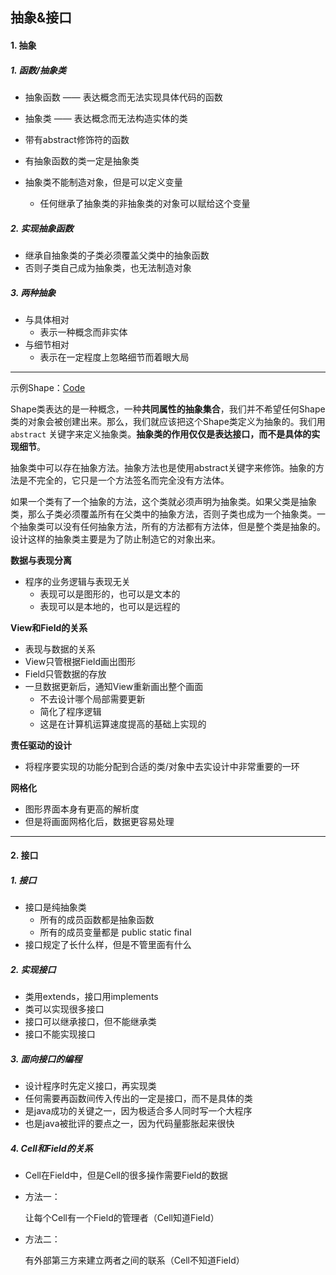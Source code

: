 ## 抽象&接口

#### 1. 抽象

##### 1. 函数/抽象类

- 抽象函数 —— 表达概念而无法实现具体代码的函数
- 抽象类 —— 表达概念而无法构造实体的类

- 带有abstract修饰符的函数
- 有抽象函数的类一定是抽象类
- 抽象类不能制造对象，但是可以定义变量
  - 任何继承了抽象类的非抽象类的对象可以赋给这个变量

##### 2. 实现抽象函数

- 继承自抽象类的子类必须覆盖父类中的抽象函数
- 否则子类自己成为抽象类，也无法制造对象

##### 3. 两种抽象

- 与具体相对
  - 表示一种概念而非实体
- 与细节相对
  - 表示在一定程度上忽略细节而着眼大局

---

示例Shape：[Code](https://gitee.com/zypdominate/keeplearning/tree/master/myLearning/learningJava/src/mooc_java/shapes)

Shape类表达的是一种概念，一种**共同属性的抽象集合**，我们并不希望任何Shape类的对象会被创建出来。那么，我们就应该把这个Shape类定义为抽象的。我们用 `abstract` 关键字来定义抽象类。**抽象类的作用仅仅是表达接口，而不是具体的实现细节**。

抽象类中可以存在抽象方法。抽象方法也是使用abstract关键字来修饰。抽象的方法是不完全的，它只是一个方法签名而完全没有方法体。

如果一个类有了一个抽象的方法，这个类就必须声明为抽象类。如果父类是抽象类，那么子类必须覆盖所有在父类中的抽象方法，否则子类也成为一个抽象类。一个抽象类可以没有任何抽象方法，所有的方法都有方法体，但是整个类是抽象的。设计这样的抽象类主要是为了防止制造它的对象出来。

**数据与表现分离**

- 程序的业务逻辑与表现无关
  - 表现可以是图形的，也可以是文本的
  - 表现可以是本地的，也可以是远程的

**View和Field的关系**

- 表现与数据的关系
- View只管根据Field画出图形
- Field只管数据的存放
- 一旦数据更新后，通知View重新画出整个画面
  - 不去设计哪个局部需要更新
  - 简化了程序逻辑
  - 这是在计算机运算速度提高的基础上实现的

**责任驱动的设计**

- 将程序要实现的功能分配到合适的类/对象中去实设计中非常重要的一环

**网格化**

- 图形界面本身有更高的解析度
- 但是将画面网格化后，数据更容易处理

---

####  2. 接口

##### 1. 接口

- 接口是纯抽象类
  - 所有的成员函数都是抽象函数
  - 所有的成员变量都是 public static final
- 接口规定了长什么样，但是不管里面有什么

##### 2. 实现接口

- 类用extends，接口用implements
- 类可以实现很多接口
- 接口可以继承接口，但不能继承类
- 接口不能实现接口

##### 3. 面向接口的编程

- 设计程序时先定义接口，再实现类
- 任何需要再函数间传入传出的一定是接口，而不是具体的类
- 是java成功的关键之一，因为极适合多人同时写一个大程序
- 也是java被批评的要点之一，因为代码量膨胀起来很快

##### 4. Cell和Field的关系

- Cell在Field中，但是Cell的很多操作需要Field的数据

- 方法一：

  让每个Cell有一个Field的管理者（Cell知道Field）

- 方法二：

  有外部第三方来建立两者之间的联系（Cell不知道Field）